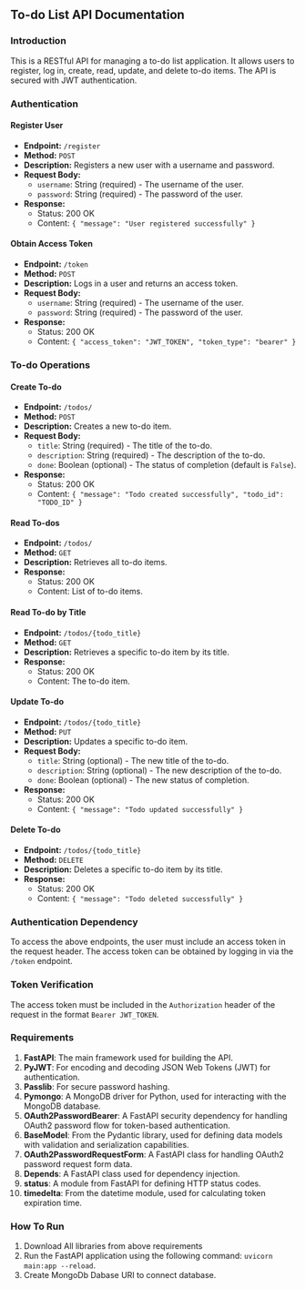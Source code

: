 ## To-do List API Documentation

### Introduction

This is a RESTful API for managing a to-do list application. It allows users to register, log in, create, read, update, and delete to-do items. The API is secured with JWT authentication.

### Authentication

#### Register User

- **Endpoint:** `/register`
- **Method:** `POST`
- **Description:** Registers a new user with a username and password.
- **Request Body:**
  - `username`: String (required) - The username of the user.
  - `password`: String (required) - The password of the user.
- **Response:** 
  - Status: 200 OK
  - Content: `{ "message": "User registered successfully" }`

#### Obtain Access Token

- **Endpoint:** `/token`
- **Method:** `POST`
- **Description:** Logs in a user and returns an access token.
- **Request Body:**
  - `username`: String (required) - The username of the user.
  - `password`: String (required) - The password of the user.
- **Response:**
  - Status: 200 OK
  - Content: `{ "access_token": "JWT_TOKEN", "token_type": "bearer" }`

### To-do Operations

#### Create To-do

- **Endpoint:** `/todos/`
- **Method:** `POST`
- **Description:** Creates a new to-do item.
- **Request Body:**
  - `title`: String (required) - The title of the to-do.
  - `description`: String (required) - The description of the to-do.
  - `done`: Boolean (optional) - The status of completion (default is `False`).
- **Response:**
  - Status: 200 OK
  - Content: `{ "message": "Todo created successfully", "todo_id": "TODO_ID" }`

#### Read To-dos

- **Endpoint:** `/todos/`
- **Method:** `GET`
- **Description:** Retrieves all to-do items.
- **Response:**
  - Status: 200 OK
  - Content: List of to-do items.

#### Read To-do by Title

- **Endpoint:** `/todos/{todo_title}`
- **Method:** `GET`
- **Description:** Retrieves a specific to-do item by its title.
- **Response:**
  - Status: 200 OK
  - Content: The to-do item.

#### Update To-do

- **Endpoint:** `/todos/{todo_title}`
- **Method:** `PUT`
- **Description:** Updates a specific to-do item.
- **Request Body:**
  - `title`: String (optional) - The new title of the to-do.
  - `description`: String (optional) - The new description of the to-do.
  - `done`: Boolean (optional) - The new status of completion.
- **Response:**
  - Status: 200 OK
  - Content: `{ "message": "Todo updated successfully" }`

#### Delete To-do

- **Endpoint:** `/todos/{todo_title}`
- **Method:** `DELETE`
- **Description:** Deletes a specific to-do item by its title.
- **Response:**
  - Status: 200 OK
  - Content: `{ "message": "Todo deleted successfully" }`

### Authentication Dependency

To access the above endpoints, the user must include an access token in the request header. The access token can be obtained by logging in via the `/token` endpoint.

### Token Verification

The access token must be included in the `Authorization` header of the request in the format `Bearer JWT_TOKEN`.

### Requirements

1. **FastAPI**: The main framework used for building the API.
2. **PyJWT**: For encoding and decoding JSON Web Tokens (JWT) for authentication.
3. **Passlib**: For secure password hashing.
4. **Pymongo**: A MongoDB driver for Python, used for interacting with the MongoDB database.
5. **OAuth2PasswordBearer**: A FastAPI security dependency for handling OAuth2 password flow for token-based authentication.
6. **BaseModel**: From the Pydantic library, used for defining data models with validation and serialization capabilities.
7. **OAuth2PasswordRequestForm**: A FastAPI class for handling OAuth2 password request form data.
8. **Depends**: A FastAPI class used for dependency injection.
9. **status**: A module from FastAPI for defining HTTP status codes.
10. **timedelta**: From the datetime module, used for calculating token expiration time.

### How To Run

1. Download All libraries from above requirements
2. Run the FastAPI application using the following command: `uvicorn main:app --reload`.
3. Create MongoDb Dabase URI to connect database.
